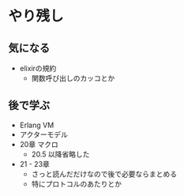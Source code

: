 # やり残し

## 気になる
- elixirの規約
    - 関数呼び出しのカッコとか

## 後で学ぶ

- Erlang VM
- アクターモデル
- 20章 マクロ
    - 20.5 以降省略した
- 21 - 23章
    - さっと読んだだけなので後で必要ならまとめる
    - 特にプロトコルのあたりとか